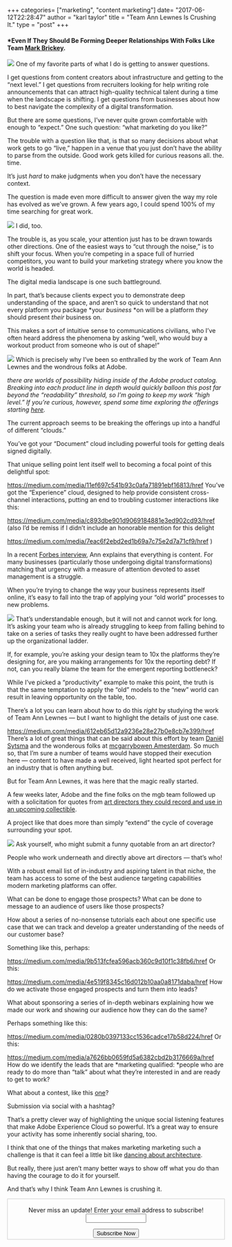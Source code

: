 +++
categories= ["marketing", "content marketing"]
date= "2017-06-12T22:28:47"
author = "karl taylor"
title = "Team Ann Lewnes Is Crushing It."
type = "post"
+++
 #### *Even If They Should Be Forming Deeper Relationships With Folks Like Team [Mark Brickey](http://www.adventuresindesignmarket.com/).

 ![](https://raw.githubusercontent.com/karljtaylor/kjt/blog/content/assets/12ApITk5jmiWrx0EA4voJbQSQ.png) One of my favorite parts of what I do is getting to answer questions.

 I get questions from content creators about infrastructure and getting to the “next level.” I get questions from recruiters looking for help writing role announcements that can attract high-quality technical talent during a time when the landscape is shifting. I get questions from businesses about how to best navigate the complexity of a digital transformation.

 But there are some questions, I’ve never quite grown comfortable with enough to “expect.” One such question: “what marketing do you like?”

 The trouble with a question like that, is that so many decisions about what work gets to go “live,” happen in a venue that you just don’t have the ability to parse from the outside. Good work gets killed for curious reasons all. the. time.

 It’s just *hard* to make judgments when you don’t have the necessary context.

 The question is made even more difficult to answer given the way my role has evolved as we’ve grown. A few years ago, I could spend 100% of my time searching for great work.

 ![](https://raw.githubusercontent.com/karljtaylor/kjt/blog/content/assets/12AHZ55f1Bcbsh14sDxAujJug.jpeg) I did, too.

 The trouble is, as you scale, your attention just has to be drawn towards other directions. One of the easiest ways to “cut through the noise,” is to shift your focus. When you’re competing in a space full of hurried competitors, you want to build your marketing strategy where you know the world is headed.

 The digital media landscape is one such battleground.

 In part, that’s because clients expect you to demonstrate deep understanding of the space, and aren’t so quick to understand that not every platform you package *your *business* *on will be a platform *they* should present *their* business on.

 This makes a sort of intuitive sense to communications civilians, who I’ve often heard address the phenomena by asking “well, who would buy a workout product from someone who is out of shape!”

 ![](https://raw.githubusercontent.com/karljtaylor/kjt/blog/content/assets/12A00cUlQAlDMcDQpj2KfPwxA.jpeg) Which is precisely why I’ve been so enthralled by the work of Team Ann Lewnes and the wondrous folks at Adobe.

 *there are worlds of possibility hiding inside of the Adobe product catalog. Breaking into each product line in depth would quickly balloon this post far beyond the “readability” threshold, so I’m going to keep my work “high level.” If you’re curious, however, spend some time exploring the offerings starting *[*here*](http://www.adobe.com/)*.*

 The current approach seems to be breaking the offerings up into a handful of different “clouds.”

 You’ve got your “Document” cloud including powerful tools for getting deals signed digitally.

 That unique selling point lent itself well to becoming a focal point of this delightful spot:

 <https://medium.com/media/11ef697c541b93c0afa71891ebf16813/href> You’ve got the “Experience” cloud, designed to help provide consistent cross-channel interactions, putting an end to troubling customer interactions like this:

 <https://medium.com/media/c893dbe901d9069184881e3ed902cd93/href> (also I’d be remiss if I didn’t include an honorable mention for this delight

 <https://medium.com/media/7eac6f2ebd2ed1b69a7c75e2d7a71cf9/href> )

 In a recent [Forbes interview](https://www.forbes.com/video/5386525238001/), Ann explains that everything is content. For many businesses (particularly those undergoing digital transformations) matching that urgency with a measure of attention devoted to asset management is a struggle.

 When you’re trying to change the way your business represents itself online, it’s easy to fall into the trap of applying your “old world” processes to new problems.

 ![](https://raw.githubusercontent.com/karljtaylor/kjt/blog/content/assets/12AhHRvDunQWM178ffAAnSh5w.jpeg) That’s understandable enough, but it will not and cannot work for long. It’s asking your team who is already struggling to keep from falling behind to take on a series of tasks they really ought to have been addressed further up the organizational ladder.

 If, for example, you’re asking your design team to 10x the platforms they’re designing for, are you making arrangements for 10x the reporting debt? If not, can you really blame the team for the emergent reporting bottleneck?

 While I’ve picked a “productivity” example to make this point, the truth is that the same temptation to apply the “old” models to the “new” world can result in leaving opportunity on the table, too.

 There’s a lot you can learn about how to do this *right* by studying the work of Team Ann Lewnes — but I want to highlight the details of just one case.

 <https://medium.com/media/612eb65d12a9236e28e27b0e8cb7e399/href> There’s a lot of great things that can be said about this effort by team [Daniël Sytsma](https://twitter.com/danielsytsma?lang=en) and the wonderous folks at [mcgarrybowen Amesterdam](http://www.mcgarrybowen.com/). So much so, that I’m sure a number of teams would have stopped their execution here — content to have made a well received, light hearted spot perfect for an industry that is often anything but.

 But for Team Ann Lewnes, it was here that the magic really started.

 A few weeks later, Adobe and the fine folks on the mgb team followed up with a solicitation for quotes from [art directors they could record and use in an upcoming collectible](http://adsoftheworld.com/media/direct/adobe_hovering_art_director).

 A project like that does more than simply “extend” the cycle of coverage surrounding your spot.

 ![](https://raw.githubusercontent.com/karljtaylor/kjt/blog/content/assets/12ACG1J-NJerUYc06mR8c7TfA.jpeg) Ask yourself, who might submit a funny quotable from an art director?

 People who work underneath and directly above art directors — that’s who!

 With a robust email list of in-industry and aspiring talent in that niche, the team has access to some of the best audience targeting capabilities modern marketing platforms can offer.

 What can be done to engage those prospects? What can be done to message to an audience of users like those prospects?

 How about a series of no-nonsense tutorials each about one specific use case that we can track and develop a greater understanding of the needs of our customer base?

 Something like this, perhaps:

 <https://medium.com/media/9b513fcfea596acb360c9d10f1c38fb6/href> Or this:

 <https://medium.com/media/4e519f8345c16d012b10aa0a8171daba/href> How do we activate those engaged prospects and turn them into leads?

 What about sponsoring a series of in-depth webinars explaining how we made our work and showing our audience how they can do the same?

 Perhaps something like this:

 <https://medium.com/media/0280b0397133cc1536cadce17b58d224/href> Or this:

 <https://medium.com/media/a7626bb0659fd5a6382cbd2b3176669a/href> How do we identify the leads that are *marketing qualified: *people who are ready to do more than “talk” about what they’re interested in and are ready to get to work?

 What about a contest, like this [one](http://create.adobe.com/2017/5/15/stocketition_contest.html)?

 Submission via social with a hashtag?

 That’s a pretty clever way of highlighting the unique social listening features that make Adobe Experience Cloud so powerful. It’s a great way to ensure your activity has some inherently social sharing, too.

 I think that one of the things that makes marketing marketing such a challenge is that it can feel a little bit like [dancing about architecture](http://www.collapseboard.com/features/columns/where-the-metaphor-fails-writing-about-music-is-like-dancing-about-architecture/).

 But really, there just aren’t many better ways to show off what you do than having the courage to do it for yourself.

 And that’s why I think Team Ann Lewnes is crushing it.

 <form style="border:1px solid #ccc;padding:3px;text-align: center;" action="https://tinyletter.com/karljtaylor" method="post" target="popupwindow" onsubmit="window.open('https://tinyletter.com/karljtaylor', 'popupwindow', 'scrollbars=yes,width=800,height=600');return true" _lpchecked="1">
     <p style="
      display: flex;
      align-items: center;
      flex-direction: column;
  "><label for="tlemail">Never miss an update! Enter your email address to subscribe!</label>
       <input type="text" name="email" id="tlemail" style="
      width: 140px;
  "></p>
     <input type="hidden" value="1" name="embed"><input type="submit" value="Subscribe Now">
  </form>
